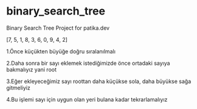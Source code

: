 # binary_search_tree
Binary Search Tree Project for patika.dev

[7, 5, 1, 8, 3, 6, 0, 9, 4, 2]

1.Önce küçükten büyüğe doğru sıralanılmalı

2.Daha sonra bir sayı eklemek istediğimizde önce ortadaki sayıya bakmalıyız yani root

3.Eğer ekleyeceğimiz sayı roottan daha küçükse sola, daha büyükse sağa gitmeliyiz

4.Bu işlemi sayı için uygun olan yeri bulana kadar tekrarlamalıyız
